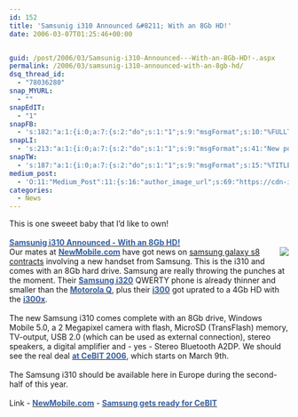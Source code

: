 ```yaml
---
id: 152
title: 'Samsunig i310 Announced &#8211; With an 8Gb HD!'
date: 2006-03-07T01:25:46+00:00


guid: /post/2006/03/Samsunig-i310-Announced---With-an-8Gb-HD!-.aspx
permalink: /2006/03/samsunig-i310-announced-with-an-8gb-hd/
dsq_thread_id:
  - "78036280"
snap_MYURL:
  - ""
snapEdIT:
  - "1"
snapFB:
  - 's:182:"a:1:{i:0;a:7:{s:2:"do";s:1:"1";s:9:"msgFormat";s:10:"%FULLTEXT%";s:8:"postType";s:1:"T";s:9:"isAutoImg";s:1:"A";s:8:"imgToUse";s:0:"";s:9:"isAutoURL";s:1:"A";s:8:"urlToUse";s:0:"";}}";'
snapLI:
  - 's:213:"a:1:{i:0;a:7:{s:2:"do";s:1:"1";s:9:"msgFormat";s:41:"New post has been published on %SITENAME%";s:8:"postType";s:1:"A";s:9:"isAutoImg";s:1:"A";s:8:"imgToUse";s:0:"";s:9:"isAutoURL";s:1:"A";s:8:"urlToUse";s:0:"";}}";'
snapTW:
  - 's:187:"a:1:{i:0;a:7:{s:2:"do";s:1:"1";s:9:"msgFormat";s:15:"%TITLE% - %URL%";s:8:"attchImg";s:1:"1";s:9:"isAutoImg";s:1:"A";s:8:"imgToUse";s:0:"";s:9:"isAutoURL";s:1:"A";s:8:"urlToUse";s:0:"";}}";'
medium_post:
  - 'O:11:"Medium_Post":11:{s:16:"author_image_url";s:69:"https://cdn-images-1.medium.com/fit/c/200/200/0*nOSMyIhdQJ9325FH.jpeg";s:10:"author_url";s:26:"https://medium.com/@merill";s:11:"byline_name";N;s:12:"byline_email";N;s:10:"cross_link";s:2:"no";s:2:"id";s:12:"eeec5a7d1761";s:21:"follower_notification";s:3:"yes";s:7:"license";s:19:"all-rights-reserved";s:14:"publication_id";s:12:"99858869fb3c";s:6:"status";s:6:"public";s:3:"url";s:78:"https://medium.com/@merill/samsunig-i310-announced-with-an-8gb-hd-eeec5a7d1761";}'
categories:
  - News
---
```

<div class="PostInfos">This is one sweeet baby that I&rsquo;d like to own!</div>
<div class="PostInfos">&nbsp;</div>
<div class="PostInfos"><a href="http://www.coolsmartphone.com/news2212.html"><font color="#355ea0"><b>Samsunig i310 Announced - With an 8Gb HD!</b> </font></a></div><font color="#355ea0"><img src="http://www.coolsmartphone.com/images/stories/samsung-i310.jpg" align="right" /></font> Our mates at <a href="http://www.newmobile.com/" target="_blank"><b><font color="#355ea0">NewMobile.com</font></a></b> have got news on <a href="http://www.phonesltd.co.uk/Samsung/Galaxy_S8_Black_Deals/">samsung galaxy s8 contracts</span></a> involving a new handset from Samsung. This is the i310 and comes with an 8Gb hard drive. Samsung are really throwing the punches at the moment. Their <a href="http://www.coolsmartphone.com/index.php?option=news&amp;task=viewarticle&amp;sid=2168"><b><font color="#355ea0">Samsung i320</font></a></b> QWERTY phone is already thinner and smaller than the <a href="http://www.coolsmartphone.com/index.php?option=news&amp;task=viewarticle&amp;sid=2174"><b><font color="#355ea0">Motorola Q</font></a></b>, plus their <a href="http://www.coolsmartphone.com/index.php?option=news&amp;task=viewarticle&amp;sid=2072"><b><font color="#355ea0">i300</font></a></b> got uprated to a 4Gb HD with the <a href="http://www.coolsmartphone.com/index.php?option=news&amp;task=viewarticle&amp;sid=2072"><b><font color="#355ea0">i300x</font></b></a>.<br /><br />The new Samsung i310 comes complete with an 8Gb drive, Windows Mobile 5.0, a 2 Megapixel camera with flash, MicroSD (TransFlash) memory, TV-output, USB 2.0 (which can be used as external connection), stereo speakers, a digital amplifier and - yes - Stereo Bluetooth A2DP. We should see the real deal <a href="http://www.cebit.de/homepage_e?x=1" target="_blank"><b><font color="#355ea0">at CeBIT 2006</font></a></b>, which starts on March 9th.<br /><br />The Samsung i310 should be available here in Europe during the second-half of this year. <br /><br />Link - <a href="http://www.newmobile.com/" target="_blank"><b><font color="#355ea0">NewMobile.com</font></a></b> - <a href="http://www.samsung.com/common/microsite/DigitAll/GlobalExhibition_CeBIT2006/teaser.html" target="_blank"><b><font color="#355ea0">Samsung gets ready for CeBIT</font></a></b>